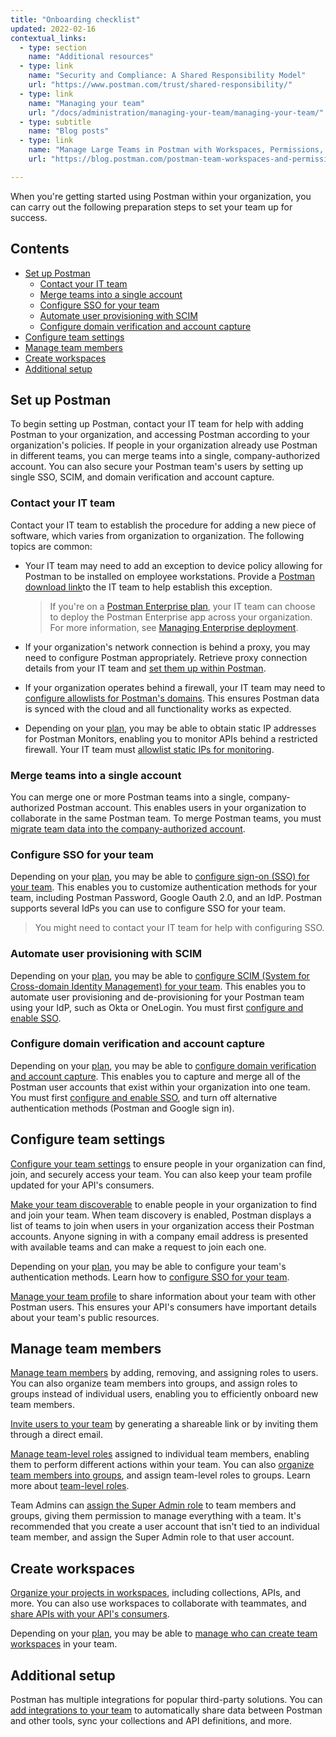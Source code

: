 ```yaml
---
title: "Onboarding checklist"
updated: 2022-02-16
contextual_links:
  - type: section
    name: "Additional resources"
  - type: link
    name: "Security and Compliance: A Shared Responsibility Model"
    url: "https://www.postman.com/trust/shared-responsibility/"
  - type: link
    name: "Managing your team"
    url: "/docs/administration/managing-your-team/managing-your-team/"
  - type: subtitle
    name: "Blog posts"
  - type: link
    name: "Manage Large Teams in Postman with Workspaces, Permissions, and Version Control"
    url: "https://blog.postman.com/postman-team-workspaces-and-permissions/"

---
```


When you're getting started using Postman within your organization, you can carry out the following preparation steps to set your team up for success.<!-- TBD: Add more of an overview introduction -->

## Contents

* [Set up Postman](#set-up-postman)
    * [Contact your IT team](#contact-your-it-team)
    * [Merge teams into a single account](#merge-teams-into-a-single-account)
    * [Configure SSO for your team](#configure-sso-for-your-team)
    * [Automate user provisioning with SCIM](#automate-user-provisioning-with-scim)
    * [Configure domain verification and account capture](#configure-domain-verification-and-account-capture)
* [Configure team settings](#configure-team-settings)
* [Manage team members](#manage-team-members)
* [Create workspaces](#create-workspaces)
* [Additional setup](#additional-setup)

## Set up Postman

<!-- TBD: Relocate this information, and add overview of the H3s -->
<!-- You can access Postman [on the web](/docs/getting-started/installation/installation-and-updates/#use-the-postman-web-app) with the [Postman Agent](/docs/getting-started/basics/about-postman-agent/). Postman is available as a standalone app for Windows, Mac, and Linux. Make sure everyone who would like to use Postman has the latest version by downloading it from [the Postman website](https://www.postman.com/downloads/).

> If you are using the Postman web app, Postman recommends using the Postman Desktop Agent for the best experience. See [About the Postman Agent](/docs/getting-started/basics/about-postman-agent/) for more information.

For the Postman web app, you can use **Auto-select** to turn the Auto-Select agent on or off. Once you enable the option for Auto-select, Postman will automatically select the best agent for your requests. You can also manually select the Postman Agent to use for your requests: **Cloud Agent**, **Desktop Agent**, or **Browser Agent**. See [Selecting a Postman Agent for requests](/docs/getting-started/basics/about-postman-agent/#selecting-a-postman-agent-for-requests) for more information. -->

To begin setting up Postman, contact your IT team for help with adding Postman to your organization, and accessing Postman according to your organization's policies. If people in your organization already use Postman in different teams, you can merge teams into a single, company-authorized account. You can also secure your Postman team's users by setting up single SSO, SCIM, and domain verification and account capture.

### Contact your IT team

Contact your IT team to establish the procedure for adding a new piece of software, which varies from organization to organization. The following topics are common:

* Your IT team may need to add an exception to device policy allowing for Postman to be installed on employee workstations. Provide a [Postman download link​](https://www.postman.com/downloads/) to the IT team to help establish this exception.

    > If you're on a [Postman Enterprise plan](https://www.postman.com/pricing), your IT team can choose to deploy the Postman Enterprise app across your organization. For more information, see [Managing Enterprise deployment](/docs/administration/enterprise/managing-enterprise-deployment/).

* If your organization's network connection is behind a proxy, you may need to configure Postman appropriately. Retrieve proxy connection details from your IT team and [​set them up within Postman](/docs/getting-started/installation/proxy/)​.

* If your organization operates behind a firewall, your IT team may need to [configure allowlists for Postman's domains](/docs/getting-started/installation/installation-and-updates/#use-postman-behind-a-firewall). This ensures Postman data is synced with the cloud and all functionality works as expected.

* Depending on your [plan](https://www.postman.com/pricing), you may be able to obtain static IP addresses for Postman Monitors, enabling you to monitor APIs behind a restricted firewall. Your IT team must [allowlist static IPs for monitoring](/docs/monitoring-your-api/using-static-IPs-to-monitor/#allowlisting-static-ip-addresses).

### Merge teams into a single account

You can merge one or more Postman teams into a single, company-authorized Postman account. This enables users in your organization to collaborate in the same Postman team. To merge Postman teams, you must [migrate team data into the company-authorized account](/docs/administration/team-merge/).

### Configure SSO for your team

Depending on your [plan](https://www.postman.com/pricing), you may be able to [configure sign-on (SSO) for your team](/docs/administration/sso/admin-sso/). This enables you to customize authentication methods for your team, including Postman Password, Google Oauth 2.0, and an IdP. Postman supports several IdPs you can use to configure SSO for your team.

> You might need to contact your IT team for help with configuring SSO.

### Automate user provisioning with SCIM

Depending on your [plan](https://www.postman.com/pricing), you may be able to [configure SCIM (System for Cross-domain Identity Management) for your team](/docs/administration/sso/admin-sso/). This enables you to automate user provisioning and de-provisioning for your Postman team using your IdP, such as Okta or OneLogin. You must first [configure and enable SSO](#configure-sso-for-your-team).

### Configure domain verification and account capture

Depending on your [plan](https://www.postman.com/pricing), you may be able to [configure domain verification and account capture](/docs/administration/domain-verification-and-capture/domain-capture-overview/). This enables you to capture and merge all of the Postman user accounts that exist within your organization into one team. You must first [configure and enable SSO](#configure-sso-for-your-team), and turn off alternative authentication methods (Postman and Google sign in).

## Configure team settings

[Configure your team settings](/docs/administration/managing-your-team/team-settings/) to ensure people in your organization can find, join, and securely access your team. You can also keep your team profile updated for your API's consumers.

[Make your team discoverable](/docs/administration/managing-your-team/team-settings/#making-your-team-discoverable) to enable people in your organization to find and join your team. When team discovery is enabled, Postman displays a list of teams to join when users in your organization access their Postman accounts. Anyone signing in with a company email address is presented with available teams and can make a request to join each one.

Depending on your [plan](https://www.postman.com/pricing), you may be able to configure your team's authentication methods. Learn how to [configure SSO for your team](#configure-sso-for-your-team).

[Manage your team profile](/docs/administration/managing-your-team/team-settings/#managing-your-team-profile) to share information about your team with other Postman users. This ensures your API's consumers have important details about your team's public resources.

## Manage team members

[Manage team members](/docs/administration/managing-your-team/managing-your-team/#managing-team-members) by adding, removing, and assigning roles to users. You can also organize team members into groups, and assign roles to groups instead of individual users, enabling you to efficiently onboard new team members.

[Invite users to your team](/docs/administration/managing-your-team/managing-your-team/#inviting-users) by generating a shareable link or by inviting them through a direct email.

[Manage team-level roles](/docs/administration/managing-your-team/managing-your-team/#managing-team-roles) assigned to individual team members, enabling them to perform different actions within your team. You can also [organize team members into groups](/docs/collaborating-in-postman/user-groups/), and assign team-level roles to groups. Learn more about [team-level roles](/docs/collaborating-in-postman/roles-and-permissions/#team-roles).

Team Admins can [assign the Super Admin role](/docs/administration/managing-your-team/managing-your-team/#managing-super-admins) to team members and groups, giving them permission to manage everything with a team. It's recommended that you create a user account that isn't tied to an individual team member, and assign the Super Admin role to that user account.

## Create workspaces

[Organize your projects in workspaces](/docs/collaborating-in-postman/using-workspaces/creating-workspaces/), including collections, APIs, and more. You can also use workspaces to collaborate with teammates, and [share APIs with your API's consumers](/docs/collaborating-in-postman/public-api-network/public-api-network-overview/).

Depending on your [plan](https://www.postman.com/pricing), you may be able to [manage who can create team workspaces](/docs/administration/managing-your-team/managing-your-team/#manage-your-teams-workspaces) in your team.

## Additional setup

Postman has multiple integrations for popular third-party solutions. You can [add integrations to your team](/docs/integrations/intro-integrations/) to automatically share data between Postman and other tools, sync your collections and API definitions, and more.

<!-- ## Check your setup

Before you start work in full, it’s best to check the functionality of Postman within your organization and ensure everything operates as expected. If you don't have access to Postman and a Postman account, find a team member who does to help you test the configuration. Depending on your organization's IT policy you may need to make requests of your IT team to get up and running as well.

Ensure you are connected to your organization's network and test the following:

* Can you ​[execute a request](/docs/sending-requests/requests/)​ to `example.com` within Postman?
* Can you execute a request to one of your internal/private APIs?
* Save a request inside a [​Collection​](/docs/sending-requests/intro-to-collections/). Visit `​go.postman.co`​, has your collection and request synced with Postman’s cloud?

Repeat these checks on a colleague’s workstation. If everything worked, your workstations and network are ready to support Postman! If you experienced an issue, [​contact Postman support](https://www.postman.com/support/). -->

<!-- ## Questions?

If you have any questions or run into any issues setting up Postman for your team, check the [Postman Community](https://community.postman.com/). Other users might have the same question! You can also find a number of support resources on the [support page](https://www.postman.com/support).

## Next steps

After you follow the steps in this onboarding checklist, there are a few other steps to take to make sure that your team is secure:

* For important security considerations, check out [Security and Compliance: A Shared Responsibility Model](https://www.postman.com/shared-responsibility/).
* If you are subscribed to the Professional or Enterprise plan, make sure to [configure SSO](/docs/administration/sso/admin-sso/).
* To learn about managing roles, inviting to workspaces, and how to adjust your team size, visit [Managing your team](/docs/administration/managing-your-team/managing-your-team/). -->
